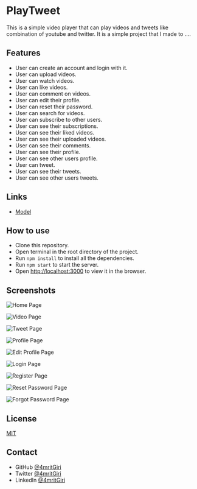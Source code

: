 # PlayTweet

This is a simple video player that can play videos and tweets like combination of youtube and twitter. It is a simple project that I made to ....

## Features

- User can create an account and login with it.
- User can upload videos.
- User can watch videos.
- User can like videos.
- User can comment on videos.
- User can edit their profile.
- User can reset their password.
- User can search for videos.
- User can subscribe to other users.
- User can see their subscriptions.
- User can see their liked videos.
- User can see their uploaded videos.
- User can see their comments.
- User can see their profile.
- User can see other users profile.
- User can tweet.
- User can see their tweets.
- User can see other users tweets.

## Links

- [Model](https://app.eraser.io/workspace/3iO5rYKFe64exbs51ulG?origin=share)

## How to use

- Clone this repository.
- Open terminal in the root directory of the project.
- Run `npm install` to install all the dependencies.
- Run `npm start` to start the server.
- Open [http://localhost:3000](http://localhost:3000) to view it in the browser.

## Screenshots

![Home Page](https://user-images.githubusercontent.com/6918020/126039817-2b5b8b0a-9b9b-4b0e-8b0a-9b8b8b0a9b8b.png)

![Video Page](https://user-images.githubusercontent.com/6918020/126039818-2b5b8b0a-9b9b-4b0e-8b0a-9b8b8b0a9b8b.png)

![Tweet Page](https://user-images.githubusercontent.com/6918020/126039819-2b5b8b0a-9b9b-4b0e-8b0a-9b8b8b0a9b8b.png)

![Profile Page](https://user-images.githubusercontent.com/6918020/126039820-2b5b8b0a-9b9b-4b0e-8b0a-9b8b8b0a9b8b.png)

![Edit Profile Page](https://user-images.githubusercontent.com/6918020/126039821-2b5b8b0a-9b9b-4b0e-8b0a-9b8b8b0a9b8b.png)

![Login Page](https://user-images.githubusercontent.com/6918020/126039822-2b5b8b0a-9b9b-4b0e-8b0a-9b8b8b0a9b8b.png)

![Register Page](https://user-images.githubusercontent.com/6918020/126039823-2b5b8b0a-9b9b-4b0e-8b0a-9b8b8b0a9b8b.png)

![Reset Password Page](https://user-images.githubusercontent.com/6918020/126039824-2b5b8b0a-9b9b-4b0e-8b0a-9b8b8b0a9b8b.png)

![Forgot Password Page](https://user-images.githubusercontent.com/6918020/126039825-2b5b8b0a-9b9b-4b0e-8b0a-9b8b8b0a9b8b.png)

## License

[MIT](https://choosealicense.com/licenses/mit/)

## Contact

- GitHub [@4mritGiri](https://github.com/4mritGiri)
- Twitter [@4mritGiri](https://twitter.com/4mritGiri)
- LinkedIn [@4mritGiri](https://linkedin.com/in/4mritGiri)

```

```

```

```